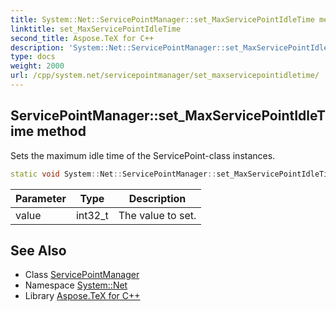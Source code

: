 ```yaml
---
title: System::Net::ServicePointManager::set_MaxServicePointIdleTime method
linktitle: set_MaxServicePointIdleTime
second_title: Aspose.TeX for C++
description: 'System::Net::ServicePointManager::set_MaxServicePointIdleTime method. Sets the maximum idle time of the ServicePoint-class instances in C++.'
type: docs
weight: 2000
url: /cpp/system.net/servicepointmanager/set_maxservicepointidletime/
---
```

## ServicePointManager::set_MaxServicePointIdleTime method


Sets the maximum idle time of the ServicePoint-class instances.

```cpp
static void System::Net::ServicePointManager::set_MaxServicePointIdleTime(int32_t value)
```


| Parameter | Type | Description |
| --- | --- | --- |
| value | int32_t | The value to set. |

## See Also

* Class [ServicePointManager](../)
* Namespace [System::Net](../../)
* Library [Aspose.TeX for C++](../../../)
